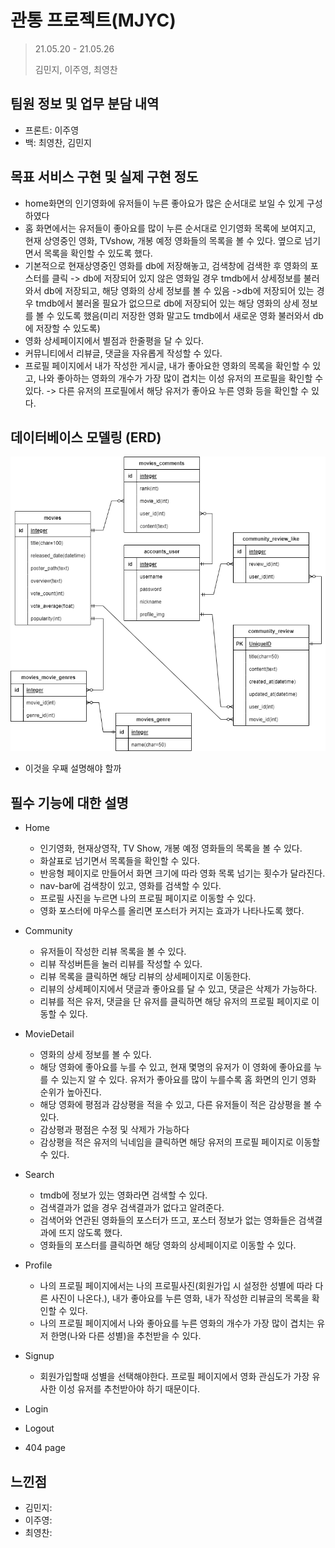 # 관통 프로젝트(MJYC)

> 21.05.20 - 21.05.26
>
> 김민지, 이주영, 최영찬



## 팀원 정보 및 업무 분담 내역

- 프론트: 이주영
- 백: 최영찬, 김민지



## 목표 서비스 구현 및 실제 구현 정도

- home화면의 인기영화에 유저들이 누른 좋아요가 많은 순서대로 보일 수 있게 구성하였다
- 홈 화면에서는 유저들이 좋아요를 많이 누른 순서대로 인기영화 목록에 보여지고, 현재 상영중인 영화, TVshow, 개봉 예정 영화들의 목록을 볼 수 있다. 옆으로 넘기면서 목록을 확인할 수 있도록 했다.
- 기본적으로 현재상영중인 영화를 db에 저장해놓고, 검색창에 검색한 후 영화의 포스터를 클릭 -> db에 저장되어 있지 않은 영화일 경우 tmdb에서 상세정보를 불러와서 db에 저장되고, 해당 영화의 상세 정보를 볼 수 있음 ->db에 저장되어 있는 경우 tmdb에서 불러올 필요가 없으므로 db에 저장되어 있는 해당 영화의 상세 정보를 볼 수 있도록 했음(미리 저장한 영화 말고도 tmdb에서 새로운 영화 불러와서 db에 저장할 수 있도록)
- 영화 상세페이지에서 별점과 한줄평을 달 수 있다.
- 커뮤니티에서 리뷰글, 댓글을 자유롭게 작성할 수 있다.
- 프로필 페이지에서 내가 작성한 게시글, 내가 좋아요한 영화의 목록을 확인할 수 있고, 나와 좋아하는 영화의 개수가 가장 많이 겹치는 이성 유저의 프로필을 확인할 수 있다. -> 다른 유저의 프로필에서 해당 유저가 좋아요 누른 영화 등을 확인할 수 있다.



## 데이터베이스 모델링 (ERD)

![ERD_image](README.assets/ERD_image.png)

- 이것을 우째 설명해야 할까



## 필수 기능에 대한 설명

- Home
  - 인기영화, 현재상영작, TV Show,  개봉 예정 영화들의 목록을 볼 수 있다.
  - 화살표로 넘기면서 목록들을 확인할 수 있다.
  - 반응형 페이지로 만들어서 화면 크기에 따라 영화 목록 넘기는 횟수가 달라진다.
  - nav-bar에 검색창이 있고, 영화를 검색할 수 있다.
  - 프로필 사진을 누르면 나의 프로필 페이지로 이동할 수 있다.
  - 영화 포스터에 마우스를 올리면 포스터가 커지는 효과가 나타나도록 했다.
- Community
  - 유저들이 작성한 리뷰 목록을 볼 수 있다.
  - 리뷰 작성버튼을 눌러 리뷰를 작성할 수 있다.
  - 리뷰 목록을 클릭하면 해당 리뷰의 상세페이지로 이동한다.
  - 리뷰의 상세페이지에서 댓글과 좋아요를 달 수 있고, 댓글은 삭제가 가능하다.
  - 리뷰를 적은 유저, 댓글을 단 유저를 클릭하면 해당 유저의 프로필 페이지로 이동할 수 있다.
- MovieDetail
  - 영화의 상세 정보를 볼 수 있다.
  - 해당 영화에 좋아요를 누를 수 있고, 현재 몇명의 유저가 이 영화에 좋아요를 누를 수 있는지 알 수 있다. 유저가 좋아요를 많이 누를수록 홈 화면의 인기 영화 순위가 높아진다.
  - 해당 영화에 평점과 감상평을 적을 수 있고, 다른 유저들이 적은 감상평을 볼 수 있다. 
  - 감상평과 평점은 수정 및 삭제가 가능하다
  - 감상평을 적은 유저의 닉네임을 클릭하면 해당 유저의 프로필 페이지로 이동할 수 있다.

- Search
  - tmdb에 정보가 있는 영화라면 검색할 수 있다.
  - 검색결과가 없을 경우 검색결과가 없다고 알려준다.
  - 검색어와 연관된 영화들의 포스터가 뜨고, 포스터 정보가 없는 영화들은 검색결과에 뜨지 않도록 했다.
  - 영화들의 포스터를 클릭하면 해당 영화의 상세페이지로 이동할 수 있다.

- Profile
  - 나의 프로필 페이지에서는 나의 프로필사진(회원가입 시 설정한 성별에 따라 다른 사진이 나온다.), 내가 좋아요를 누른 영화, 내가 작성한 리뷰글의 목록을 확인할 수 있다.
  - 나의 프로필 페이지에서 나와 좋아요를 누른 영화의 개수가 가장 많이 겹치는 유저 한명(나와 다른 성별)을 추천받을 수 있다.

- Signup
  - 회원가입할때 성별을 선택해야한다. 프로필 페이지에서 영화 관심도가 가장 유사한 이성 유저를 추천받아야 하기 때문이다.

- Login
- Logout
- 404 page




## 느낀점

- 김민지: 
- 이주영:
- 최영찬: